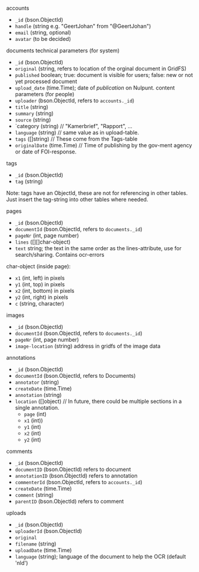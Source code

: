 accounts
 - `_id` (bson.ObjectId)
 - `handle` (string e.g. "GeertJohan" from "@GeertJohan")
 - `email` (string, optional)
 - `avatar` (to be decided)

documents
technical parameters (for system)
 - `_id` (bson.ObjectId)
 - `original` (string, refers to location of the orginal document in GridFS)
 - `published` boolean; true: document is visible for users; false: new or not yet processed document
 - `upload_date` (time.Time); date of *publication* on Nulpunt.
content parameters (for people)
 - `uploader` (bson.ObjectId, refers to `accounts._id`)
 - `title` (string)
 - `summary` (string)
 - `source` (string)
 - `category (string) // "Kamerbrief", "Rapport", ...
 - `language` (string) // same value as in upload-table.
 - `tags` ([]string)  // These come from the Tags-table
 - `originalDate` (time.Time)  // Time of publishing by the gov-ment agency or date of FOI-response.

tags
 - `_id` (bson.ObjectId)
 - `tag` (string)

Note: tags have an ObjectId, these are not for referencing in other tables.
Just insert the tag-string into other tables where needed.

pages
 - `_id` (bson.ObjectId)
 - `documentId` (bson.ObjectId, refers to `documents._id`)
 - `pageNr` (int, page number)
 - `lines` ([][]char-object)
 - `text` string; the text in the same order as the lines-attribute, use for search/sharing. Contains ocr-errors

char-object (inside page):
 - `x1` (int, left) in pixels
 - `y1` (int, top) in pixels
 - `x2` (int, bottom) in pixels
 - `y2` (int, right) in pixels
 - `c` (string, character)

images
 - `_id` (bson.ObjectId)
 - `documentId` (bson.ObjectId, refers to `documents._id`)
 - `pageNr` (int, page number)
 - `image-location` (string) address in gridfs of the image data

annotations
 - `_id` (bson.ObjectId)
 - `documentId` (bson.ObjectId, refers to Documents)
 - `annotator` (string)
 - `createDate` (time.Time)
 - `annotation` (string)
 - `location` ([]object) // In future, there could be multiple sections in a single annotation.
    - `page` (int)
    - `x1` (int))
    - `y1` (int)
    - `x2` (int)
    - `y2` (int)

comments
 - `_id` (bson.ObjectId)
 - `documentID` (bson.ObjectId) refers to document
 - `annotationID` (bson.ObjectId) refers to annotation
 - `commenterId` (bson.ObjectId, refers to `accounts._id`)
 - `createDate` (time.Time)
 - `comment` (string)
 - `parentID` (bson.ObjectId) refers to comment

uploads
 - `_id` (bson.ObjectId)
 - `uploaderId` (bson.ObjectId)
 - `original` 
 - `filename` (string)
 - `uploadDate` (time.Time)
 - `language` (string); language of the document to help the OCR (default 'nld')
